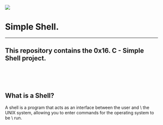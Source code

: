<!DOCTYPE html>
<html lang="en">
<head>
    <meta charset="UTF-8">
    <meta http-equiv="X-UA-Compatible" content="IE=edge">
    <meta name="viewport" content="width=device-width, initial-scale=1.\
0">
    <link rel="stylesheet" href="style.css">
</head>
<body>
    <p class="img"><img src = "https://www.holbertonschool.com/holberto\
n-logo.png"></p>
<h1 class="simple_shell">Simple Shell.</h1>
<hr>
<h2>This repository contains the 0x16. C - Simple Shell project.</h2>
<br><br><br>
<h2><strong>What is a Shell?</strong></h2>
<p>A shell is a program that acts as an interface between the user and \
the UNIX
 system, allowing you to enter commands for the operating system to be \
run.</p>
</body>
</html>